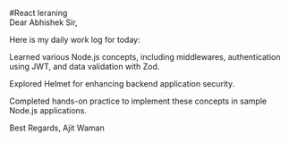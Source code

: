 #React leraning  
Dear Abhishek Sir,

Here is my daily work log for today:

Learned various Node.js concepts, including middlewares, authentication using JWT, and data validation with Zod.

Explored Helmet for enhancing backend application security.

Completed hands-on practice to implement these concepts in sample Node.js applications.

Best Regards,
Ajit Waman
